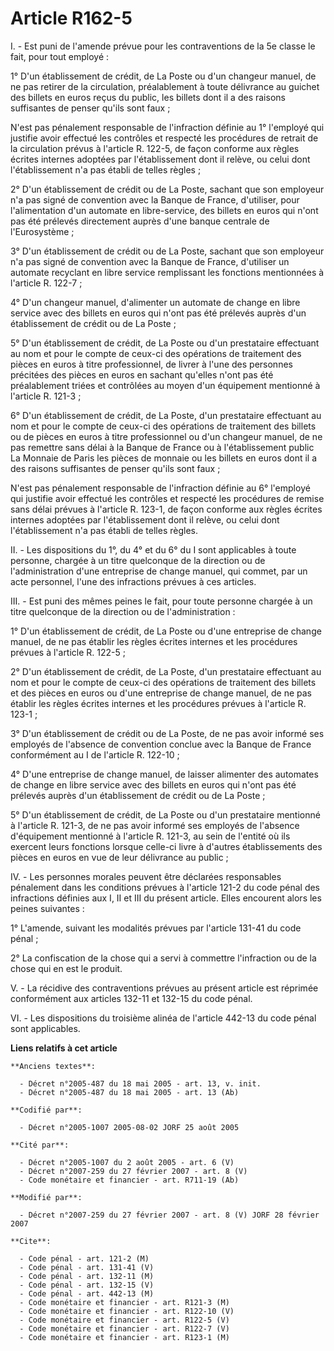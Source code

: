 # Article R162-5

I. - Est puni de l'amende prévue pour les contraventions de la 5e classe le fait, pour tout employé :

1° D'un établissement de crédit, de La Poste ou d'un changeur manuel, de ne pas retirer de la circulation, préalablement à
toute délivrance au guichet des billets en euros reçus du public, les billets dont il a des raisons suffisantes de penser
qu'ils sont faux ;

N'est pas pénalement responsable de l'infraction définie au 1° l'employé qui justifie avoir effectué les contrôles et
respecté les procédures de retrait de la circulation prévus à l'article R. 122-5, de façon conforme aux règles écrites
internes adoptées par l'établissement dont il relève, ou celui dont l'établissement n'a pas établi de telles règles ;

2° D'un établissement de crédit ou de La Poste, sachant que son employeur n'a pas signé de convention avec la Banque de
France, d'utiliser, pour l'alimentation d'un automate en libre-service, des billets en euros qui n'ont pas été prélevés
directement auprès d'une banque centrale de l'Eurosystème ;

3° D'un établissement de crédit ou de La Poste, sachant que son employeur n'a pas signé de convention avec la Banque de
France, d'utiliser un automate recyclant en libre service remplissant les fonctions mentionnées à l'article R. 122-7 ;

4° D'un changeur manuel, d'alimenter un automate de change en libre service avec des billets en euros qui n'ont pas été
prélevés auprès d'un établissement de crédit ou de La Poste ;

5° D'un établissement de crédit, de La Poste ou d'un prestataire effectuant au nom et pour le compte de ceux-ci des
opérations de traitement des pièces en euros à titre professionnel, de livrer à l'une des personnes précitées des pièces en
euros en sachant qu'elles n'ont pas été préalablement triées et contrôlées au moyen d'un équipement mentionné à l'article R.
121-3 ;

6° D'un établissement de crédit, de La Poste, d'un prestataire effectuant au nom et pour le compte de ceux-ci des opérations
de traitement des billets ou de pièces en euros à titre professionnel ou d'un changeur manuel, de ne pas remettre sans délai
à la Banque de France ou à l'établissement public La Monnaie de Paris les pièces de monnaie ou les billets en euros dont il a
des raisons suffisantes de penser qu'ils sont faux ;

N'est pas pénalement responsable de l'infraction définie au 6° l'employé qui justifie avoir effectué les contrôles et
respecté les procédures de remise sans délai prévues à l'article R. 123-1, de façon conforme aux règles écrites internes
adoptées par l'établissement dont il relève, ou celui dont l'établissement n'a pas établi de telles règles.

II. - Les dispositions du 1°, du 4° et du 6° du I sont applicables à toute personne, chargée à un titre quelconque de la
direction ou de l'administration d'une entreprise de change manuel, qui commet, par un acte personnel, l'une des infractions
prévues à ces articles.

III. - Est puni des mêmes peines le fait, pour toute personne chargée à un titre quelconque de la direction ou de
l'administration :

1° D'un établissement de crédit, de La Poste ou d'une entreprise de change manuel, de ne pas établir les règles écrites
internes et les procédures prévues à l'article R. 122-5 ;

2° D'un établissement de crédit, de La Poste, d'un prestataire effectuant au nom et pour le compte de ceux-ci des opérations
de traitement des billets et des pièces en euros ou d'une entreprise de change manuel, de ne pas établir les règles écrites
internes et les procédures prévues à l'article R. 123-1 ;

3° D'un établissement de crédit ou de La Poste, de ne pas avoir informé ses employés de l'absence de convention conclue avec
la Banque de France conformément au I de l'article R. 122-10 ;

4° D'une entreprise de change manuel, de laisser alimenter des automates de change en libre service avec des billets en euros
qui n'ont pas été prélevés auprès d'un établissement de crédit ou de La Poste ;

5° D'un établissement de crédit, de La Poste ou d'un prestataire mentionné à l'article R. 121-3, de ne pas avoir informé ses
employés de l'absence d'équipement mentionné à l'article R. 121-3, au sein de l'entité où ils exercent leurs fonctions
lorsque celle-ci livre à d'autres établissements des pièces en euros en vue de leur délivrance au public ;

IV. - Les personnes morales peuvent être déclarées responsables pénalement dans les conditions prévues à l'article 121-2 du
code pénal des infractions définies aux I, II et III du présent article. Elles encourent alors les peines suivantes :

1° L'amende, suivant les modalités prévues par l'article 131-41 du code pénal ;

2° La confiscation de la chose qui a servi à commettre l'infraction ou de la chose qui en est le produit.

V. - La récidive des contraventions prévues au présent article est réprimée conformément aux articles 132-11 et 132-15 du
code pénal.

VI. - Les dispositions du troisième alinéa de l'article 442-13 du code pénal sont applicables.

**Liens relatifs à cet article**

	**Anciens textes**:

	  - Décret n°2005-487 du 18 mai 2005 - art. 13, v. init.
	  - Décret n°2005-487 du 18 mai 2005 - art. 13 (Ab)

	**Codifié par**:

	  - Décret n°2005-1007 2005-08-02 JORF 25 août 2005

	**Cité par**:

	  - Décret n°2005-1007 du 2 août 2005 - art. 6 (V)
	  - Décret n°2007-259 du 27 février 2007 - art. 8 (V)
	  - Code monétaire et financier - art. R711-19 (Ab)

	**Modifié par**:

	  - Décret n°2007-259 du 27 février 2007 - art. 8 (V) JORF 28 février 2007

	**Cite**:

	  - Code pénal - art. 121-2 (M)
	  - Code pénal - art. 131-41 (V)
	  - Code pénal - art. 132-11 (M)
	  - Code pénal - art. 132-15 (V)
	  - Code pénal - art. 442-13 (M)
	  - Code monétaire et financier - art. R121-3 (M)
	  - Code monétaire et financier - art. R122-10 (V)
	  - Code monétaire et financier - art. R122-5 (V)
	  - Code monétaire et financier - art. R122-7 (V)
	  - Code monétaire et financier - art. R123-1 (M)

